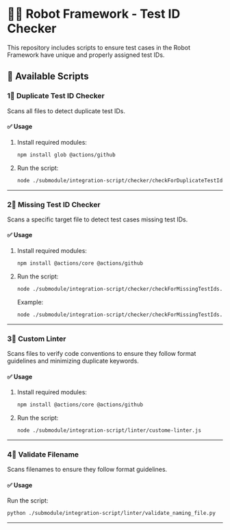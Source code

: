 # 🤦‍♂️ Robot Framework - Test ID Checker  

This repository includes scripts to ensure test cases in the Robot Framework have unique and properly assigned test IDs.  

## 📌 Available Scripts  

### 1⃣ Duplicate Test ID Checker  
Scans all files to detect duplicate test IDs.  

#### ✅ Usage  
1. Install required modules:  
   ```sh
   npm install glob @actions/github
   ```
2. Run the script:  
   ```sh
   node ./submodule/integration-script/checker/checkForDuplicateTestIds.js
   ```

---

### 2⃣ Missing Test ID Checker  
Scans a specific target file to detect test cases missing test IDs.  

#### ✅ Usage  
1. Install required modules:  
   ```sh
   npm install @actions/core @actions/github
   ```
2. Run the script:  
   ```sh
   node ./submodule/integration-script/checker/checkForMissingTestIds.js <targetFile>
   ```
   Example:  
   ```sh
   node ./submodule/integration-script/checker/checkForMissingTestIds.js automation-web/TestSuite/login_tests.robot
   ```

---

### 3⃣ Custom Linter  
Scans files to verify code conventions to ensure they follow format guidelines and minimizing duplicate keywords.  

#### ✅ Usage  
1. Install required modules:  
   ```sh
   npm install @actions/core @actions/github
   ```
2. Run the script:  
   ```sh
   node ./submodule/integration-script/linter/custome-linter.js
   ```

---

### 4⃣ Validate Filename  
Scans filenames to ensure they follow format guidelines.  

#### ✅ Usage  
Run the script:  
   ```sh
   python ./submodule/integration-script/linter/validate_naming_file.py
   ```

---